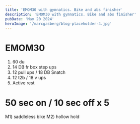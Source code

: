 ```yaml
---
title: 'EMOM30 with gymnatics. Bike and abs finisher'
description: 'EMOM30 with gymnatics. Bike and abs finisher'
pubDate: 'May 20 2024'
heroImage: '/marcgasberg/blog-placeholder-4.jpg'
---
```

# EMOM30
1) 60 du
2) 14 DB fr box step ups
3) 12 pull ups / 18 DB Snatch 
4) 12 t2b / 18 v ups
5) Active rest 

# 50 sec on / 10 sec off x 5
M1) saddleless bike
M2) hollow hold

